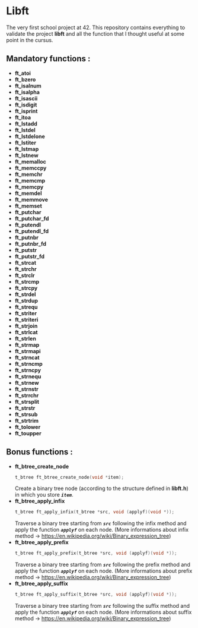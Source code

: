 # Libft
The very first school project at 42. This repository contains everything to validate the project **libft** and all the function that I thought useful at some point in the cursus.

## Mandatory functions :
* **ft_atoi**
* **ft_bzero**
* **ft_isalnum**
* **ft_isalpha**
* **ft_isascii**
* **ft_isdigit**
* **ft_isprint**
* **ft_itoa**
* **ft_lstadd**
* **ft_lstdel**
* **ft_lstdelone**
* **ft_lstiter**
* **ft_lstmap**
* **ft_lstnew**
* **ft_memalloc**
* **ft_memccpy**
* **ft_memchr**
* **ft_memcmp**
* **ft_memcpy**
* **ft_memdel**
* **ft_memmove**
* **ft_memset**
* **ft_putchar**
* **ft_putchar_fd**
* **ft_putendl**
* **ft_putendl_fd**
* **ft_putnbr**
* **ft_putnbr_fd**
* **ft_putstr**
* **ft_putstr_fd**
* **ft_strcat**
* **ft_strchr**
* **ft_strclr**
* **ft_strcmp**
* **ft_strcpy**
* **ft_strdel**
* **ft_strdup**
* **ft_strequ**
* **ft_striter**
* **ft_striteri**
* **ft_strjoin**
* **ft_strlcat**
* **ft_strlen**
* **ft_strmap**
* **ft_strmapi**
* **ft_strncat**
* **ft_strncmp**
* **ft_strncpy**
* **ft_strnequ**
* **ft_strnew**
* **ft_strnstr**
* **ft_strrchr**
* **ft_strsplit**
* **ft_strstr**
* **ft_strsub**
* **ft_strtrim**
* **ft_tolower**
* **ft_toupper**

## Bonus functions :
* **ft_btree_create_node**
	```C
	t_btree	ft_btree_create_node(void *item);
	```
	Create a binary tree node (according to the structure defined in **libft.h**) in which you store ***`item`***.
* **ft_btree_apply_infix**
	```C
	t_btree	ft_apply_infix(t_btree *src, void (applyf)(void *));
	```
	Traverse a binary tree starting from ***`src`*** following the infix method and apply the function ***`applyf`*** on each node.
	(More informations about infix method -> https://en.wikipedia.org/wiki/Binary_expression_tree)
* **ft_btree_apply_prefix**
	```C
	t_btree	ft_apply_prefix(t_btree *src, void (applyf)(void *));
	```
	Traverse a binary tree starting from ***`src`*** following the prefix method and apply the function ***`applyf`*** on each node.
	(More informations about prefix method -> https://en.wikipedia.org/wiki/Binary_expression_tree)
* **ft_btree_apply_suffix**
	```C
	t_btree	ft_apply_suffix(t_btree *src, void (applyf)(void *));
	```
	Traverse a binary tree starting from ***`src`*** following the suffix method and apply the function ***`applyf`*** on each node.
	(More informations about suffix method -> https://en.wikipedia.org/wiki/Binary_expression_tree)

